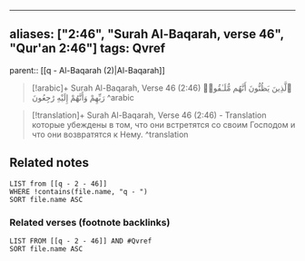 
---
aliases: ["2:46", "Surah Al-Baqarah, verse 46", "Qur'an 2:46"]
tags: Qvref
---

parent:: [[q - Al-Baqarah (2)|Al-Baqarah]]

> [!arabic]+ Surah Al-Baqarah, Verse 46 (2:46)
> <span class="quran-arabic">ٱلَّذِينَ يَظُنُّونَ أَنَّهُم مُّلَـٰقُوا۟ رَبِّهِمْ وَأَنَّهُمْ إِلَيْهِ رَٰجِعُونَ</span>
^arabic

> [!translation]+ Surah Al-Baqarah, Verse 46 (2:46) - Translation
> которые убеждены в том, что они встретятся со своим Господом и что они возвратятся к Нему.
^translation



## Related notes
```dataview
LIST from [[q - 2 - 46]]
WHERE !contains(file.name, "q - ")
SORT file.name ASC
```

### Related verses (footnote backlinks)
```dataview
LIST FROM [[q - 2 - 46]] AND #Qvref
SORT file.name ASC
```

